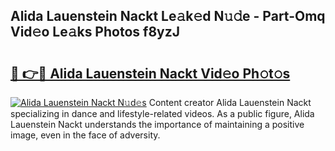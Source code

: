 ## Alida Lauenstein Nackt Le𝚊k𝚎d N𝚞𝚍e - Part-Omq Vid𝚎o Le𝚊ks Photos f8yzJ

# <h2><a href="http://fb8ljp.evod.top/?m=Alida+Lauenstein+Nackt">🔗 👉🔴 Alida Lauenstein Nackt Vid𝚎o Ph𝚘t𝚘s</a></h2>

[![Alida Lauenstein Nackt N𝚞d𝚎s](https://i.imgur.com/8V9OHl7.gif)](http://fb8ljp.evod.top/?m=Alida+Lauenstein+Nackt)
Content creator Alida Lauenstein Nackt specializing in dance and lifestyle-related videos. As a public figure, Alida Lauenstein Nackt understands the importance of maintaining a positive image, even in the face of adversity. 
